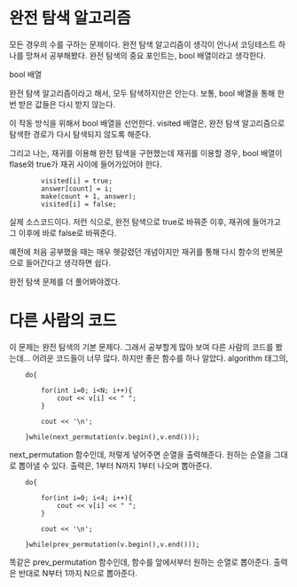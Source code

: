 # 완전 탐색 알고리즘

모든 경우의 수를 구하는 문제이다. 완전 탐색 알고리즘이 생각이 안나서 코딩테스트 하나를
망쳐서 공부해봤다. 완전 탐색의 중요 포인트는, bool 배열이라고 생각한다.

bool 배열

완전 탐색 알고리즘이라고 해서, 모두 탐색하지만은 안는다. 보통, bool 배열을 통해 한번 받은 값들은 다시 받지 않는다.

이 작동 방식을 위해서 bool 배열을 선언한다. visited 배열은, 완전 탐색 알고리즘으로 탐색한 경로가 다시 탐색되지 않도록 해준다.

그리고 나는, 재귀를 이용해 완전 탐색을 구현했는데 재귀를 이용할 경우, bool 배열이 flase와 true가 재귀 사이에 들어가있어야 한다.

```
		visited[i] = true;
		answer[count] = i;
		make(count + 1, answer);
		visited[i] = false;
```

실제 소스코드이다. 저런 식으로, 완전 탐색으로 true로 바꿔준 이후, 재귀에 들어가고 그 이후에 바로 false로 바꿔준다.

예전에 처음 공부했을 때는 매우 헷갈렸던 개념이지만 재귀를 통해 다시 함수의 반복문으로 들어간다고 생각하면 쉽다.

완전 탐색 문제를 더 풀어봐야겠다.

# 다른 사람의 코드

이 문제는 완전 탐색의 기본 문제다. 그래서 공부할게 많아 보여 다른 사람의 코드를 봤는데... 어려운 코드들이 너무 많다. 하지만 좋은 함수를 하나 알았다.
algorithm 태그의,
```
	do{

		for(int i=0; i<N; i++){
			cout << v[i] << " ";
		}

		cout << '\n';

	}while(next_permutation(v.begin(),v.end()));
```

next_permutation 함수인데, 저렇게 넣어주면 순열을 출력해준다. 원하는 순열을 그대로 뽑아낼 수 있다.
출력은, 1부터 N까지 1부터 나오며 뽑아준다.

```
	do{

		for(int i=0; i<4; i++){
			cout << v[i] << " ";
		}

		cout << '\n';

	}while(prev_permutation(v.begin(),v.end()));
```
똑같은 prev_permutation 함수인데, 함수를 앞에서부터 원하는 순열로 뽑아준다. 
출력은 반대로 N부터 1까지 N으로 뽑아준다.
